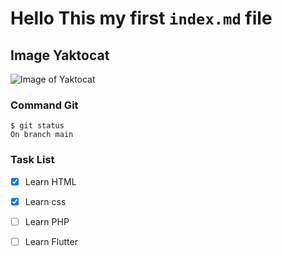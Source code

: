 # Hello This my first `index.md` file

## Image Yaktocat
![Image of Yaktocat](https://octodex.github.com/images/yaktocat.png)

### Command Git
```
$ git status
On branch main
```

### Task List
- [x] Learn HTML
- [x] Learn css


- [ ] Learn PHP
- [ ] Learn Flutter
